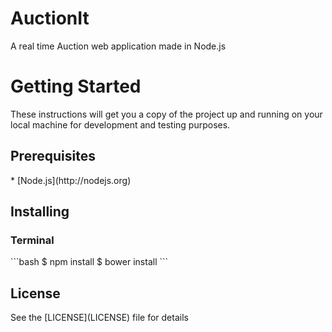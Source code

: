 <h1>AuctionIt</h1>

A real time Auction web application made in Node.js

<h1>Getting Started</h1>

These instructions will get you a copy of the project up and running on your local machine for development and testing purposes.

<h2>Prerequisites</h2>
* [Node.js](http://nodejs.org)

<h2>Installing</h2>
<h3>Terminal</h3>
```bash
$ npm install
$ bower install
```

<h2>License</h2>
See the [LICENSE](LICENSE) file for details


